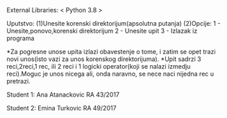 External Libraries:
 < Python 3.8 > 

Uputstvo:
(1)Unesite korenski direktorijum(apsolutna putanja)
(2)Opcije:
    1 - Unesite,ponovo,korenski direktorijum
    2 - Unesite upit
    3 - Izlazak iz programa
    
*Za pogresne unose upita izlazi obavestenje o tome, i zatim se opet trazi novi unos(isto vazi za unos korenskog direktorijuma).
*Upit sadrzi 3 reci,2reci,1 rec, ili 2 reci i 1 logicki operator(koji se nalazi izmedju reci).Moguc je unos nicega ali, onda naravno, se nece naci nijedna rec u pretrazi.

Student 1:
   Ana Atanackovic RA 43/2017

Student 2:
   Emina Turkovic RA 49/2017
